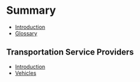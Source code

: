 # Summary

* [Introduction](README.md)
* [Glossary](GLOSSARY.md)

## Transportation Service Providers

* [Introduction](introduction.md)
* [Vehicles](vehicles.md)

